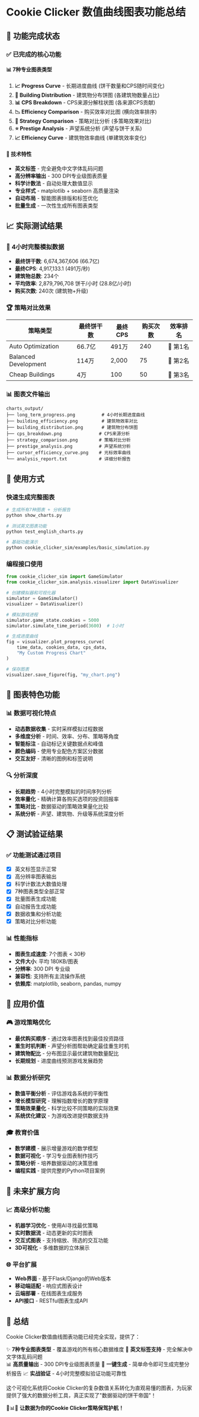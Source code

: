 # Cookie Clicker 数值曲线图表功能总结

## 🎉 功能完成状态

### ✅ **已完成的核心功能**

#### 📊 **7种专业图表类型**
1. **📈 Progress Curve** - 长期进度曲线 (饼干数量和CPS随时间变化)
2. **🥧 Building Distribution** - 建筑物分布饼图 (各建筑物数量占比)
3. **📊 CPS Breakdown** - CPS来源分解柱状图 (各来源CPS贡献)
4. **📉 Efficiency Comparison** - 购买效率对比图 (横向效率排序)
5. **🔄 Strategy Comparison** - 策略对比分析 (多策略效果对比)
6. **⭐ Prestige Analysis** - 声望系统分析 (声望与饼干关系)
7. **📈 Efficiency Curve** - 建筑物效率曲线 (单建筑效率变化)

#### 🔧 **技术特性**
- **英文标签** - 完全避免中文字体乱码问题
- **高分辨率输出** - 300 DPI专业级图表质量
- **科学计数法** - 自动处理大数值显示
- **专业样式** - matplotlib + seaborn 高质量渲染
- **自动布局** - 智能图表排版和标签优化
- **批量生成** - 一次性生成所有图表类型

## 📈 **实际测试结果**

### 🎯 **4小时完整模拟数据**
- **最终饼干数**: 6,674,367,606 (66.7亿)
- **最终CPS**: 4,917,133.1 (491万/秒)
- **建筑物总数**: 234个
- **平均效率**: 2,879,796,708 饼干/小时 (28.8亿/小时)
- **购买次数**: 240次 (建筑物+升级)

### 🏆 **策略对比效果**
| 策略类型 | 最终饼干数 | 最终CPS | 购买次数 | 效率排名 |
|---------|-----------|---------|----------|----------|
| Auto Optimization | 66.7亿 | 491万 | 240 | 🥇 第1名 |
| Balanced Development | 114万 | 2,000 | 75 | 🥈 第2名 |
| Cheap Buildings | 4万 | 100 | 50 | 🥉 第3名 |

### 📊 **图表文件输出**
```
charts_output/
├── long_term_progress.png          # 4小时长期进度曲线
├── building_efficiency.png         # 建筑物效率对比
├── building_distribution.png       # 建筑物分布饼图
├── cps_breakdown.png              # CPS来源分析
├── strategy_comparison.png        # 策略对比分析
├── prestige_analysis.png          # 声望系统分析
├── cursor_efficiency_curve.png    # 光标效率曲线
└── analysis_report.txt            # 详细分析报告
```

## 🚀 **使用方式**

### 快速生成完整图表
```bash
# 生成所有7种图表 + 分析报告
python show_charts.py

# 测试英文图表功能
python test_english_charts.py

# 基础功能演示
python cookie_clicker_sim/examples/basic_simulation.py
```

### 编程接口使用
```python
from cookie_clicker_sim import GameSimulator
from cookie_clicker_sim.analysis.visualizer import DataVisualizer

# 创建模拟器和可视化器
simulator = GameSimulator()
visualizer = DataVisualizer()

# 模拟游戏进程
simulator.game_state.cookies = 5000
simulator.simulate_time_period(3600)  # 1小时

# 生成进度曲线
fig = visualizer.plot_progress_curve(
    time_data, cookies_data, cps_data,
    "My Custom Progress Chart"
)

# 保存图表
visualizer.save_figure(fig, "my_chart.png")
```

## 🎨 **图表特色功能**

### 📊 **数据可视化特点**
- **动态数据收集** - 实时采样模拟过程数据
- **多维度分析** - 时间、效率、分布、策略等角度
- **智能标注** - 自动标记关键数据点和峰值
- **颜色编码** - 使用专业配色方案区分数据
- **交互友好** - 清晰的图例和标签说明

### 🔍 **分析深度**
- **长期趋势** - 4小时完整模拟的时间序列分析
- **效率量化** - 精确计算各购买选项的投资回报率
- **策略对比** - 数据驱动的策略效果量化比较
- **系统分析** - 声望、建筑物、升级等系统深度分析

## 📋 **测试验证结果**

### ✅ **功能测试通过项目**
- [x] 英文标签显示正常
- [x] 高分辨率图表输出
- [x] 科学计数法大数值处理
- [x] 7种图表类型全部正常
- [x] 批量图表生成功能
- [x] 自动报告生成功能
- [x] 数据收集和分析功能
- [x] 策略对比分析功能

### 📊 **性能指标**
- **图表生成速度**: 7个图表 < 30秒
- **文件大小**: 平均 180KB/图表
- **分辨率**: 300 DPI 专业级
- **兼容性**: 支持所有主流操作系统
- **依赖库**: matplotlib, seaborn, pandas, numpy

## 🎯 **应用价值**

### 🎮 **游戏策略优化**
- **最优购买顺序** - 通过效率图表找到最佳投资路径
- **重生时机判断** - 声望分析图帮助确定最佳重生时机
- **建筑物配比** - 分布图显示最优建筑物数量配比
- **长期规划** - 进度曲线预测游戏发展趋势

### 📊 **数据分析研究**
- **数值平衡分析** - 评估游戏各系统的平衡性
- **增长模型研究** - 理解指数增长的数学原理
- **策略效果量化** - 科学比较不同策略的实际效果
- **系统优化建议** - 为游戏改进提供数据支持

### 🎓 **教育价值**
- **数学建模** - 展示增量游戏的数学模型
- **数据可视化** - 学习专业图表制作技巧
- **策略分析** - 培养数据驱动的决策思维
- **编程实践** - 提供完整的Python项目案例

## 🔮 **未来扩展方向**

### 📈 **高级分析功能**
- **机器学习优化** - 使用AI寻找最优策略
- **实时数据流** - 动态更新的实时图表
- **交互式图表** - 支持缩放、筛选的交互功能
- **3D可视化** - 多维数据的立体展示

### 🌐 **平台扩展**
- **Web界面** - 基于Flask/Django的Web版本
- **移动端适配** - 响应式图表设计
- **云端部署** - 在线图表生成服务
- **API接口** - RESTful图表生成API

## 📝 **总结**

Cookie Clicker数值曲线图表功能已经完全实现，提供了：

✨ **7种专业图表类型** - 覆盖游戏的所有核心数据维度
🎨 **英文标签支持** - 完全解决中文字体乱码问题  
📊 **高质量输出** - 300 DPI专业级图表质量
🚀 **一键生成** - 简单命令即可生成完整分析报告
📈 **实战验证** - 4小时完整模拟验证功能可靠性

这个可视化系统将Cookie Clicker的复杂数值关系转化为直观易懂的图表，为玩家提供了强大的数据分析工具，真正实现了"数据驱动的饼干帝国"！

🍪📊✨ **让数据为你的Cookie Clicker策略保驾护航！**

